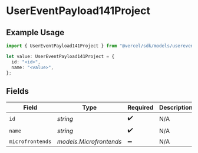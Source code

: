 # UserEventPayload141Project

## Example Usage

```typescript
import { UserEventPayload141Project } from "@vercel/sdk/models/userevent.js";

let value: UserEventPayload141Project = {
  id: "<id>",
  name: "<value>",
};
```

## Fields

| Field                   | Type                    | Required                | Description             |
| ----------------------- | ----------------------- | ----------------------- | ----------------------- |
| `id`                    | *string*                | :heavy_check_mark:      | N/A                     |
| `name`                  | *string*                | :heavy_check_mark:      | N/A                     |
| `microfrontends`        | *models.Microfrontends* | :heavy_minus_sign:      | N/A                     |